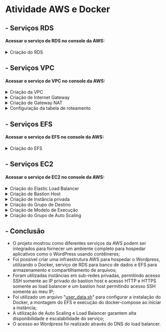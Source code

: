 # Atividade AWS e Docker

## - Serviços RDS
#### Acessar o serviço de RDS no console da AWS:
<details>
<summary>Criação do RDS</summary>
  
1) Clicar em `Criar banco de dados`;
2) Em `Opções de mecanismo` selecionar "MySQL", em `Opções de modelos` selecionar o nível gratuito, configurar a instância do banco de dados preenchendo o nome, o usuário principal e senha, em `grupo de segurança da VPC` dentro de `conectividade` configurar o grupo de segurança para permitir tráfego na porta 3306 do grupo de segurança da instância privada;
3) Clicar em `Criar banco de dados`.

</details>


## - Serviços VPC
#### Acessar o serviço de VPC no console da AWS:
<details>
<summary>Criação da VPC</summary>

1) Clicar em `Criar VPC`;
2) Informar um bloco de IPv4 válido e IPv6, se aplicável;
3) Criar 2 sub-redes privadas e 2 sub-redes públicas e alocar uma de cada tipo em duas zonas de disponibilidade diferentes;
4) No campo de Opções de DNS, habilitar os "nomes de host DNS" e "resolução de DNS";
5) Clicar em `Criar VPC`.
</details>

<details>
<summary>Criação de Internet Gateway</summary>

1) Em `Gateways da Internet`, clicar em `Criar gateway da Internet`;
2) Nomear e clicar em `Criar gateway da Internet`.  
</details>

<details>
<summary>Criação de Gateway NAT</summary>

1) Em `Gateways NAT`, clicar em `Criar gateway NAT`;
2) Nomear, associar a uma sub-rede pública, selecionar o tipo de conectividade público e alocar um IP elástico;
3) Clicar em `Criar gateway NAT`.
</details>

<details>
<summary>Configuração da tabela de roteamento</summary>

1) Criar uma tabela de rotas para as 2 sub-redes públicas e uma para as 2 sub-redes privadas;
2) Em `Tabelas de rotas` e clicar em `Criar tabela de rotas`;
3) Nomear a tabela e escolher a VPC que foi criada anteriormente;
4) Clicar em `Criar tabela de rotas`.

#### Associar as sub-redes às tabelas:

1) Selecionar a tabela de rotas da sub-rede privada, em 
`Associações de sub-rede` clicar em `Editar associações de sub-rede` e adicionar as 2 sub-redes privadas.
2) Fazer o mesmo com a tabela de rotas das sub-redes públicas.

#### Associar o gateway da Internet à Tabela de rotas pública:

1) Selecionar a tabela de rotas pública, na parte de `Rotas` clicar em `Editar rotas`;
2) Clicar em `Adicionar rota`, com destino "0.0.0.0/0" e selecionar como "Alvo" o gateway da Internet criado anteriormente e salvar.

#### Associar o gateway NAT à Tabela de rotas privada:

1) Selecionar a tabela de rotas privada, na parte de `Rotas` clicar em `Editar rotas`;
2) Clicar em "Adicionar rota", com destino "0.0.0.0/0" e selecionar como "Alvo" o gateway NAT criado anteriormente e salvar.
</details>

## - Serviços EFS
#### Acessar o serviço de EFS no console da AWS:
<details>
<summary>Criação do EFS</summary>

1) Clicar em `Criar sistema de arquivos`;
2) Nomear e atribuir à VPC criada anteriormente;
3) Clicar em `Criar sistema de arquivos`.
</details>

## - Serviços EC2
#### Acessar o serviço de EC2 no console da AWS:

<details>
<summary>Criação do Elastic Load Balancer</summary>

1) Em `Load balancers` clicar em `Criar load balancer`;
2) Criar um "Application Load Balancer";
3) Nomear, selecionar o esquema voltado para a Internet, escolher o tipo de endereço IP aplicável, selecionar a VPC criada anteriormente, para o mapeamento escolher ao menos duas zonas de disponibilidade, configurar o Grupo de Segurança para permitir conexões HTTP e HTTPS com origem "0.0.0.0/0" e selecionar para "Listener" o protocolo HTTP, porta 80;
4) Clicar em `Criar load balancer`.
</details>

<details>
<summary>Criação de Bastion Host</summary>

1) Clicar em `Executar instâncias`;
2) A imagem utilizada foi a "Amazon Linux 2", tipo de instância "t2.micro";
3) Em `configurações de rede`, selecionar a VPC criada, utilizar uma sub-rede _pública_ e configurar o grupo de segurança para permitir somente o tráfego SSH de "meu IP" ;
4) Utilizar o armazenamento padrão e clicar em `Executar instância`.
</details>

<details>
<summary>Criação de Instância privada</summary>

1) Clicar em `Executar instâncias`;
2) A imagem utilizada foi a "Amazon Linux 2", tipo de instância "t2.micro";
3) Em `configurações de rede`, selecionar a VPC criada, utilizar uma sub-rede _privada_ e configurar o grupo de segurança para permitir o tráfego SSH somente do IP privado do Bastion host e as portas 80 e 443 (HHTP e HTTPS, respectivamente) para o grupo de segurança do Load Balancer;
4) Utilizar o armazenamento padrão;
5) Em `Detalhes avançados`, selecionar o arquivo [user_data.sh](https://github.com/MeireMayumi/Atividade_AWS_Docker/blob/main/user_data.sh) no campo `Dados do usuário`, para configurar a instalação do Docker, montagem do EFS e execução do docker-compose para o deploy do Wordpress utilizando o RDS, durante a inicialização da instância.
6) Clicar em `Executar instância`.
</details>

<details>
<summary>Criação do Grupo de Destino</summary>

1) Em `Grupos de destino`, clicar em `Criar grupo de destino`;
2) Selecionar "instâncias" como tipo de destino, nomear o grupo, selecionar como protocolo o HTTP: porta 80, selecionar o tipo de endereço IP aplicável, selecionar a VPC criada anteriormente, utilizar como versão do protocolo o "HTTP1", configurar protocolo HTTP com caminho "/" para verificações de integridade;
3) Clicar em `Próximo`;
4) Registrar destinos incluindo no grupo de destino a instância privada que foi criada anteriormente;
5) Clicar em `Criar grupo de destino`.
</details>

<details>
<summary>Criação de Modelo de Execução</summary>

1) Em `Instâncias`, com o botaõ direito, clicar na instância privada criada anteriormente e clicar em `Imagem e Modelos` e `Criar modelo a partir da Instância`;
2) Nomear o modelo e adicionar uma breve descrição;
3) O restante das opções estarão selecionadas conforme a instância privada;
4) Clicar em `Criar modelo de execução`.
</details>

<details>
<summary>Criação do Grupo de Auto Scaling</summary>

1) Em `Grupos Auto Scaling`, clicar em `Criar Grupo do Auto Scaling`;
2) Nomear e selecionar o modelo de execução criado anteriormente;
3) Em `Rede` selecionar a VPC criada e selecionar as 2 sub-redes privadas;
4) Selecionar o balanceador de carga que foi criado e deixar as outras configurações padrões;
5) Preencher a capacidade desejada com a quantidade de instâncias que deseja que fique executando, configure o limite de ajuste de escala, preenchendo a quantidade mínima e máxima de instâncias a serem escaladas e selecione a política de dimensionamento para ajuste de escala automática que deseja;
6) Se desejar adicione notificações e etiquetas;
7) Clicar em `Criar grupo do Auto Scaling`.
</details>

## - Conclusão

- O projeto mostrou como diferentes serviços da AWS podem ser integrados para fornecer um ambiente completo para hospedar aplicativos como o WordPress usando contêineres;
- Foi possível criar uma infraestrutura AWS para hospedar o Wordpress, utilizando o Docker, serviço de RDS para banco de dados e EFS para armazenamento e compartilhamento de arquivos;
- Foram utilizadas instâncias em sub-redes privadas, permitindo acesso SSH somente ao IP privado do bastion host e acesso HTTP e HTTPS somente ao load balancer e um bastion host permitindo acesso SSH somente ao meu IP;
-  Foi utilizado um arquivo "[user_data.sh](https://github.com/MeireMayumi/Atividade_AWS_Docker/blob/main/user_data.sh)" para configurar a instalação do Docker, a montagem do EFS e execução do docker-compose ao iniciar a instância;
- A utilização de Auto Scaling e Load Balancer garantem alta disponibilidade e escalabilidade do serviço;
- O acesso ao Wordpress foi realizado através do DNS do load balancer.




